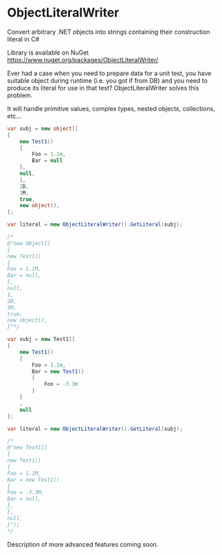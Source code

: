 # ObjectLiteralWriter
Convert arbitrary .NET objects into strings containing their construction literal in C#

Library is available on NuGet https://www.nuget.org/packages/ObjectLiteralWriter/

Ever had a case when you need to prepare data for a unit test, you have suitable object during runtime (i.e. you got if from DB) and you need to produce its literal for use in that test? ObjectLiteralWriter solves this problem.

It will handle primitive values, complex types, nested objects, collections,  etc...
```C#
var subj = new object[]
{
    new Test1()
    {
        Foo = 1.1m,
        Bar = null
    },
    null,
    1,
    2D,
    3M,
    true,
    new object(),
};

var literal = new ObjectLiteralWriter().GetLiteral(subj);

/*
@"new Object[]
{
new Test1()
{
Foo = 1.1M,
Bar = null,
},
null,
1,
2D,
3M,
true,
new object(),
}"*/
```

```C#
var subj = new Test1[]
{
    new Test1()
    {
        Foo = 1.1m,
        Bar = new Test1()
        {
            Foo = -3.3m
        }
    }
    ,
    null
};

var literal = new ObjectLiteralWriter().GetLiteral(subj);

/*
@"new Test1[]
{
new Test1()
{
Foo = 1.1M,
Bar = new Test1()
{
Foo = -3.3M,
Bar = null,
},
},
null,
}");
*/
```

Description of more advanced features coming soon. 
